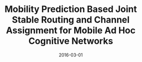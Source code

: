 ---
title: "Mobility Prediction Based Joint Stable Routing and Channel Assignment for Mobile Ad Hoc Cognitive Networks"
authors:
- Feilong Tang
- Minyi Guo
- Song Guo
- Cheng-Zhong Xu

date: "2016-03-01"
doi: ""

# Publication type.
# 1 = Conference paper; 2 = Journal article;
# 3 = Preprint Paper; 4 = Report; 5 = Book; 6 = Book section;
# 7 = Thesis; 8 = Patent
publication_types: ["2"]

# Publication name and optional abbreviated publication name.
publication: "*IEEE Transactions on Parallel and Distributed Systems*"
publication_short: "TPDS"

url_pdf: https://ieeexplore.ieee.org/document/6587033
# url_code: 
# url_dataset: 
# url_poster: 
# url_project: 
# url_slides: 
# url_video: 

---